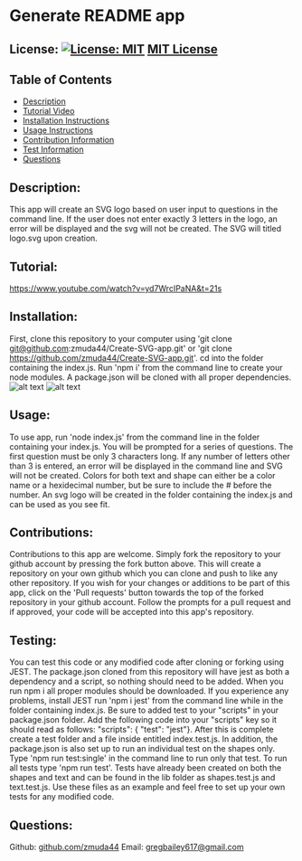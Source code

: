 # Generate README app

  ## License: [![License: MIT](https://img.shields.io/badge/License-MIT-yellow.svg)](https://opensource.org/licenses/MIT) [MIT License](https://opensource.org/licenses/MIT)

  ## Table of Contents
  * [Description](#description)
  * [Tutorial Video](#tutorial)
  * [Installation Instructions](#installation)
  * [Usage Instructions](#usage)
  * [Contribution Information](#contributions)
  * [Test Information](#testing)
  * [Questions](#questions)
  
  ## Description: 
  This app will create an SVG logo based on user input to questions in the command line. If the user does not enter exactly 3 letters in the logo, an error will be displayed and the svg will not be created. The SVG will titled logo.svg upon creation.

  ## Tutorial:
  https://www.youtube.com/watch?v=yd7WrcIPaNA&t=21s

  ## Installation: 
  First, clone this repository to your computer using 'git clone git@github.com:zmuda44/Create-SVG-app.git' or 'git clone https://github.com/zmuda44/Create-SVG-app.git'. cd into the folder containing the index.js. Run 'npm i' from the command line to create your node modules. A package.json will be cloned with all proper dependencies. 
  ![alt text](<images/git clone.png>)
  ![alt text](images/inquirer.png)

  ## Usage: 
  To use app, run 'node index.js' from the command line in the folder containing your index.js. You will be prompted for a series of questions. The first question must be only 3 characters long. If any number of letters other than 3 is entered, an error will be displayed in the command line and SVG will not be created. Colors for both text and shape can either be a color name or a hexidecimal number, but be sure to include the # before the number. An svg logo will be created in the folder containing the index.js and can be used as you see fit.

  ## Contributions: 
  Contributions to this app are welcome. Simply fork the repository to your github account by pressing the fork button above.  This will create a repository on your own github which you can clone and push to like any other repository. If you wish for your changes or additions to be part of this app, click on the 'Pull requests' button towards the top of the forked repository in your github account. Follow the prompts for a pull request and if approved, your code will be accepted into this app's repository.

  ## Testing: 
  You can test this code or any modified code after cloning or forking using JEST. The package.json cloned from this repository will have jest as both a dependency and a script, so nothing should need to be added. When you run npm i all proper modules should be downloaded. If you experience any problems, install JEST run 'npm i jest' from the command line while in the folder containing index.js. Be sure to added test to your "scripts" in your package.json folder. Add the following code into your "scripts" key so it should read as follows: "scripts": { "test": "jest"}. After this is complete create a test folder and a file inside entitled index.test.js. In addition, the package.json is also set up to run an individual test on the shapes only. Type 'npm run test:single' in the command line to run only that test. To run all tests type 'npm run test'. Tests have already been created on both the shapes and text and can be found in the lib folder as shapes.test.js and text.test.js. Use these files as an example and feel free to set up your own tests for any modified code.  

  ## Questions: 
  Github: [github.com/zmuda44](https://github.com/zmuda44) Email: gregbailey617@gmail.com


 